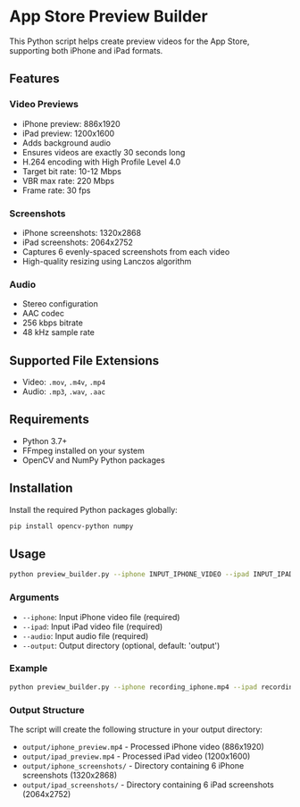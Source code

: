 # App Store Preview Builder

This Python script helps create preview videos for the App Store, supporting both iPhone and iPad formats.

## Features

### Video Previews
- iPhone preview: 886x1920
- iPad preview: 1200x1600
- Adds background audio
- Ensures videos are exactly 30 seconds long
- H.264 encoding with High Profile Level 4.0
- Target bit rate: 10-12 Mbps
- VBR max rate: 220 Mbps
- Frame rate: 30 fps

### Screenshots
- iPhone screenshots: 1320x2868
- iPad screenshots: 2064x2752
- Captures 6 evenly-spaced screenshots from each video
- High-quality resizing using Lanczos algorithm

### Audio
- Stereo configuration
- AAC codec
- 256 kbps bitrate
- 48 kHz sample rate

## Supported File Extensions
- Video: `.mov`, `.m4v`, `.mp4`
- Audio: `.mp3`, `.wav`, `.aac`

## Requirements

- Python 3.7+
- FFmpeg installed on your system
- OpenCV and NumPy Python packages

## Installation

Install the required Python packages globally:

```bash
pip install opencv-python numpy
```

## Usage

```bash
python preview_builder.py --iphone INPUT_IPHONE_VIDEO --ipad INPUT_IPAD_VIDEO --audio BACKGROUND_AUDIO [--output OUTPUT_DIR]
```

### Arguments

- `--iphone`: Input iPhone video file (required)
- `--ipad`: Input iPad video file (required)
- `--audio`: Input audio file (required)
- `--output`: Output directory (optional, default: 'output')

### Example

```bash
python preview_builder.py --iphone recording_iphone.mp4 --ipad recording_ipad.mp4 --audio background.mp3 --output my_previews
```

### Output Structure

The script will create the following structure in your output directory:
- `output/iphone_preview.mp4` - Processed iPhone video (886x1920)
- `output/ipad_preview.mp4` - Processed iPad video (1200x1600)
- `output/iphone_screenshots/` - Directory containing 6 iPhone screenshots (1320x2868)
- `output/ipad_screenshots/` - Directory containing 6 iPad screenshots (2064x2752)
